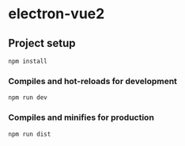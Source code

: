 # electron-vue2

## Project setup
```
npm install
```

### Compiles and hot-reloads for development
```
npm run dev
```

### Compiles and minifies for production
```
npm run dist
```
